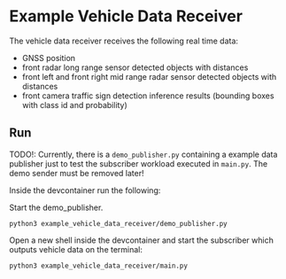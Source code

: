 # Example Vehicle Data Receiver

The vehicle data receiver receives the following real time data:

- GNSS position
- front radar long range sensor detected objects with distances
- front left and front right mid range radar sensor detected objects with distances
- front camera traffic sign detection inference results (bounding boxes with class id and probability)

## Run

TODO!: Currently, there is a `demo_publisher.py` containing a example data publisher just to test the subscriber workload executed in `main.py`. The demo sender must be removed later!

Inside the devcontainer run the following:

Start the demo_publisher.

```shell
python3 example_vehicle_data_receiver/demo_publisher.py
```

Open a new shell inside the devcontainer and start the subscriber which outputs vehicle data on the terminal:

```shell
python3 example_vehicle_data_receiver/main.py
```